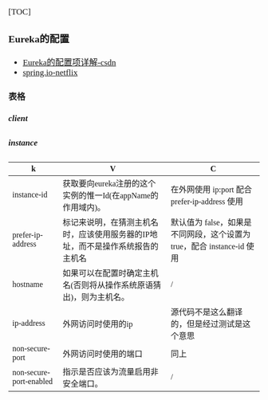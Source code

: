 <span  style="font-family: Simsun,serif; font-size: 17px; ">

[TOC]

### Eureka的配置

- [Eureka的配置项详解-csdn](https://blog.csdn.net/goalietang/article/details/108656742)
- [spring.io-netflix](https://spring.io/projects/spring-cloud-netflix)

#### 表格

##### client

##### instance

| k | V | C |
|---|---|---|
| instance-id | 获取要向eureka注册的这个实例的惟一Id(在appName的作用域内)。   | 在外网使用 ip:port 配合 prefer-ip-address 使用 |
| prefer-ip-address | 标记来说明，在猜测主机名时，应该使用服务器的IP地址，而不是操作系统报告的主机名 | 默认值为 false，如果是不同网段，这个设置为 true，配合 instance-id 使用 |
| hostname | 如果可以在配置时确定主机名(否则将从操作系统原语猜出)，则为主机名。 | / |
| ip-address | 外网访问时使用的ip | 源代码不是这么翻译的，但是经过测试是这个意思 |
| non-secure-port | 外网访问时使用的端口 | 同上 |
| non-secure-port-enabled | 指示是否应该为流量启用非安全端口。 | / |

</span>